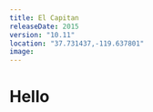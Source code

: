 ```yaml
---
title: El Capitan
releaseDate: 2015
version: "10.11"
location: "37.731437,-119.637801"
image:
---
```


# Hello	